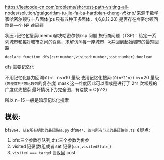 https://leetcode-cn.com/problems/shortest-path-visiting-all-nodes/solution/gtalgorithm-tu-jie-fa-ba-hardbian-cheng-v5knb/
来源于数学家哈密尔顿与十八面体(ps:只有五种正多面体，4,6,8,12,20)
是否存在哈密尔顿回路是一个 NP 难问题

状压+记忆化搜索(memo)解决哈密尔顿/tsp 问题
旅行商问题（TSP）：给定一系列城市和每对城市之间的距离，求解访问每一座城市`一次`并回到起始城市的最短回路

```TS
declare function dfs(cur:number,visited:number,cost:number):boolean
```

dfs 需要记忆化

不用记忆化暴力回溯:`O(n!)` n<=10 量级
使用记忆化搜索:`(O(n*2^n))` n<=20 量级 (`等差数列*等比数列`的复杂度)
mask 这一维度因此可以看成是进行了 2^n 次常规的广度优先搜索
最坏情况下为完全图，有边数 = O(n^2)

所以 n=15 一般是暗示记忆化搜索

## 模板:

bfs`864. 获取所有钥匙的最短路径.py`
dfs`847. 访问所有节点的最短路径.ts`
关键点:

1. bfs:三个参数存队列,dfs:三个参数为传参
2. visited 记录(数组或者 set 记录(`cur,visitedState`))
3. `visited === targe`t 则返回 cost
